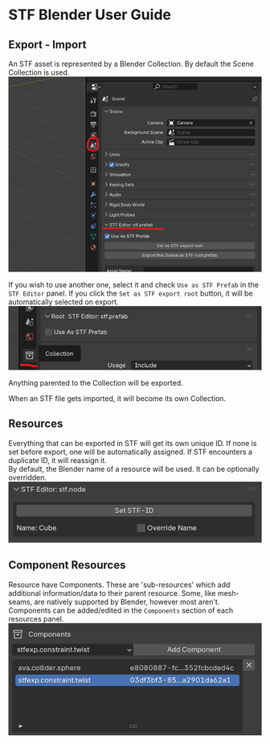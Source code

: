 # STF Blender User Guide

## Export - Import

An STF asset is represented by a Blender Collection. By default the Scene Collection is used.
![](img/scene_collection.png)

If you wish to use another one, select it and check `Use as STF Prefab` in the `STF Editor` panel.
If you click the `Set as STF export root` button, it will be automatically selected on export.
![](img/collection.png)

Anything parented to the Collection will be exported.

When an STF file gets imported, it will become its own Collection.

## Resources
Everything that can be exported in STF will get its own unique ID. If none is set before export, one will be automatically assigned. If STF encounters a duplicate ID, it will reassign it.\
By default, the Blender name of a resource will be used. It can be optionally overridden.
![](img/id_editor.png)

## Component Resources
Resource have Components. These are 'sub-resources' which add additional information/data to their parent resource. Some, like mesh-seams, are natively supported by Blender, however most aren't.\
Components can be added/edited in the `Components` section of each resources panel.
![](img/component_list.png)

<!--
## Blender Native Resources

### Collection - stf.prefab

### Object - stf.node

### Armature - stf.armature

### Bones - stf.bone

### Mesh - stf.mesh

### Material - stf.material

### Image - stf.image

### Action - stf.animation
-->
